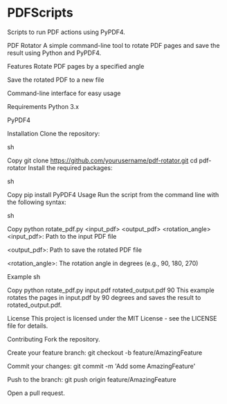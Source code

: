 # PDFScripts
Scripts to run PDF actions using PyPDF4.

PDF Rotator
A simple command-line tool to rotate PDF pages and save the result using Python and PyPDF4.

Features
Rotate PDF pages by a specified angle

Save the rotated PDF to a new file

Command-line interface for easy usage

Requirements
Python 3.x

PyPDF4

Installation
Clone the repository:

sh

Copy
git clone https://github.com/yourusername/pdf-rotator.git
cd pdf-rotator
Install the required packages:

sh

Copy
pip install PyPDF4
Usage
Run the script from the command line with the following syntax:

sh

Copy
python rotate_pdf.py <input_pdf> <output_pdf> <rotation_angle>
<input_pdf>: Path to the input PDF file

<output_pdf>: Path to save the rotated PDF file

<rotation_angle>: The rotation angle in degrees (e.g., 90, 180, 270)

Example
sh

Copy
python rotate_pdf.py input.pdf rotated_output.pdf 90
This example rotates the pages in input.pdf by 90 degrees and saves the result to rotated_output.pdf.

License
This project is licensed under the MIT License - see the LICENSE file for details.

Contributing
Fork the repository.

Create your feature branch: git checkout -b feature/AmazingFeature

Commit your changes: git commit -m 'Add some AmazingFeature'

Push to the branch: git push origin feature/AmazingFeature

Open a pull request.
